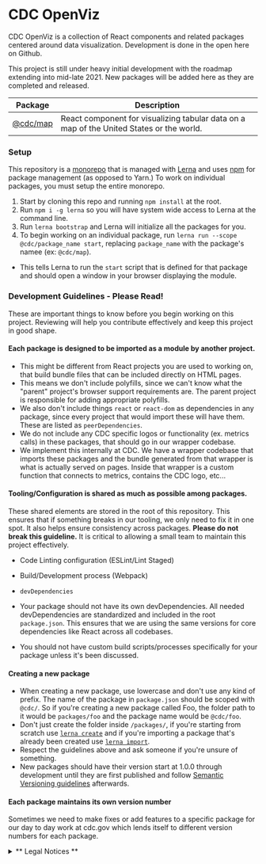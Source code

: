 # CDC OpenViz

CDC OpenViz is a collection of React components and related packages centered around data visualization. Development is done in the open here on Github.

This project is still under heavy initial development with the roadmap extending into mid-late 2021. New packages will be added here as they are completed and released.

| Package | Description |
| --- | ----------- |
| [@cdc/map](https://github.com/CDCgov/cdc-open-viz/tree/master/packages/CDC-Maps) | React component for visualizing tabular data on a map of the United States or the world. |

### Setup

This repository is a [monorepo](https://en.wikipedia.org/wiki/Monorepo) that is managed with [Lerna](https://github.com/lerna/lerna#readme) and uses [npm](https://www.npmjs.com/) for package management (as opposed to Yarn.) To work on individual packages, you must setup the entire monorepo.

1. Start by cloning this repo and running `npm install` at the root. 
2. Run `npm i -g lerna` so you will have system wide access to Lerna at the command line.
3. Run `lerna bootstrap` and Lerna will initialize all the packages for you.
4. To begin working on an individual package, run `lerna run --scope @cdc/package_name start`, replacing `package_name` with the package's namee (ex: `@cdc/map`).
 * This tells Lerna to run the `start` script that is defined for that package and should open a window in your browser displaying the module.

### Development Guidelines - Please Read!

These are important things to know before you begin working on this project. Reviewing will help you contribute effectively and keep this project in good shape.

#### Each package is designed to be imported as a module by another project.
  * This might be different from React projects you are used to working on, that build bundle files that can be included directly on HTML pages.
  * This means we don't include polyfills, since we can't know what the "parent" project's browser support requirements are. The parent project is responsible for adding appropriate polyfills.
  * We also don't include things `react` or `react-dom` as dependencies in any package, since every project that would import these will have them. These are listed as `peerDependencies`.
  * We do not include any CDC specific logos or functionality (ex. metrics calls) in these packages, that should go in our wrapper codebase.
  * We implement this internally at CDC. We have a wrapper codebase that imports these packages and the bundle generated from that wrapper is what is actually served on pages. Inside that wrapper is a custom function that connects to metrics, contains the CDC logo, etc...

#### Tooling/Configuration is shared as much as possible among packages.
These shared elements are stored in the root of this repository. This ensures that if something breaks in our tooling, we only need to fix it in one spot. It also helps ensure consistency across packages. **Please do not break this guideline.** It is critical to allowing a small team to maintain this project effectively.

  * Code Linting configuration (ESLint/Lint Staged)

  * Build/Development process (Webpack)
  * `devDependencies`
   * Your package should not have its own devDependencies. All needed devDependencies are standardized and included in the root `package.json`. This ensures that we are using the same versions for core dependencies like React across all codebases.
   * You should not have custom build scripts/processes specifically for your package unless it's been discussed.


#### Creating a new package
  * When creating a new package, use lowercase and don't use any kind of prefix. The name of the package in `package.json` should be scoped with `@cdc/`. So if you're creating a new package called Foo, the folder path to it would be `packages/foo` and the package name would be `@cdc/foo`.
  * Don't just create the folder inside `/packages/`, if you're starting from scratch use [`lerna create`](https://www.npmjs.com/package/@lerna/create) and if you're importing a package that's already been created use [`lerna import`](https://www.npmjs.com/package/@lerna/import).
  * Respect the guidelines above and ask someone if you're unsure of something.
  * New packages should have their version start at 1.0.0 through development until they are first published and follow [Semantic Versioning guidelines](https://docs.npmjs.com/about-semantic-versioning) afterwards.

#### Each package maintains its own version number

Sometimes we need to make fixes or add features to a specific package for our day to day work at cdc.gov which lends itself to different version numbers for each package.

<details>
  <summary>** Legal Notices **</summary>
  #### License

The repository utilizes code licensed under the terms of the Apache Software License and therefore is licensed under ASL v2 or later.

This source code in this repository is free: you can redistribute it and/or modify it under the terms of the Apache Software License version 2, or (at your option) any later version.

This source code in this repository is distributed in the hope that it will be useful, but WITHOUT ANY WARRANTY; without even the implied warranty of MERCHANTABILITY or FITNESS FOR A PARTICULAR PURPOSE. See the Apache Software License for more details.

The source code forked from other open source projects will inherit its license.

#### Public Domain

This repository constitutes a work of the United States Government and is not subject to domestic copyright protection under 17 USC § 105. This repository is in the public domain within the United States, and copyright and related rights in the work worldwide are waived through the [CC0 1.0 Universal public domain dedication](https://creativecommons.org/publicdomain/zero/1.0/). All contributions to this repository will be released under the CC0 dedication. By submitting a pull request you are agreeing to comply with this waiver of copyright interest.

#### Records Management

This repository is not a source of government records, but is a copy to increase collaboration and collaborative potential. All government records will be published through the [CDC web site](https://www.cdc.gov/).

#### Privacy

This repository contains only non-sensitive, publicly available data and information. All material and community participation is covered by the [Disclaimer](https://github.com/CDCgov/template/blob/master/DISCLAIMER.md) and [Code of Conduct](https://github.com/CDCgov/template/blob/master/code-of-conduct.md). For more information about CDC's privacy policy, please visit http://www.cdc.gov/other/privacy.html.
</details>